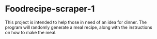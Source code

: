 # Foodrecipe-scraper-1
This project is intended to help those in need of an idea for dinner.
The program will randomly generate a meal recipe, along with the instructions on how to make the meal. 
